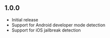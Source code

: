 ## 1.0.0
* Initial release
* Support for Android developer mode detection
* Support for iOS jailbreak detection
